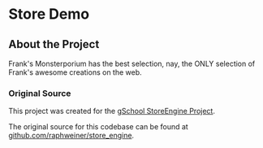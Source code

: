 # Store Demo

## About the Project

Frank's Monsterporium has the best selection, nay, the ONLY selection of Frank's awesome creations on the web.

### Original Source

This project was created for the [gSchool StoreEngine Project](http://tutorials.jumpstartlab.com/projects/store_engine.html).

The original source for this codebase can be found at [github.com/raphweiner/store_engine](https://github.com/raphweiner/store_engine).

